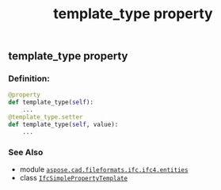 ﻿---
title: template_type property
second_title: Aspose.CAD for Python via .NET API References
description: 
type: docs
weight: 170
url: /python-net/aspose.cad.fileformats.ifc.ifc4.entities/ifcsimplepropertytemplate/template_type/
is_root: false
---

## template_type property

### Definition:
```python
@property
def template_type(self):
    ...
@template_type.setter
def template_type(self, value):
    ...
```

### See Also
* module [`aspose.cad.fileformats.ifc.ifc4.entities`](../../)
* class [`IfcSimplePropertyTemplate`](/cad/python-net/aspose.cad.fileformats.ifc.ifc4.entities/ifcsimplepropertytemplate)
